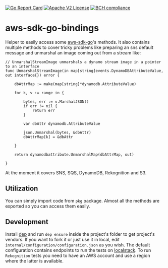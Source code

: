 [![Go Report Card](https://goreportcard.com/badge/github.com/AndreaM16/aws-sdk-go-bindings)](https://goreportcard.com/report/github.com/AndreaM16/aws-sdk-go-bindings) [![Apache V2 License](http://img.shields.io/badge/license-Apache%20V2-blue.svg)](https://github.com/andream16/aws-sdk-go-bindings/blob/master/LICENSE.txt)
[![BCH compliance](https://bettercodehub.com/edge/badge/AndreaM16/aws-sdk-go-bindings?branch=master)](https://bettercodehub.com/)

# aws-sdk-go-bindings
Helper to easily access some [aws-sdk-go](https://github.com/aws/aws-sdk-go)'s methods. It also contains multiple methods to cover tricky problems like preparing an sns default message and unmarshal an image coming out from a stream like:

```
// UnmarshalStreamImage unmarshals a dynamo stream image in a pointer to an interface
func UnmarshalStreamImage(in map[string]events.DynamoDBAttributeValue, out interface{}) error {

	dbAttrMap := make(map[string]*dynamodb.AttributeValue)

	for k, v := range in {

		bytes, err := v.MarshalJSON()
		if err != nil {
			return err
		}

		var dbAttr dynamodb.AttributeValue

		json.Unmarshal(bytes, &dbAttr)
		dbAttrMap[k] = &dbAttr

	}

	return dynamodbattribute.UnmarshalMap(dbAttrMap, out)

}
```

At the moment it covers SNS, SQS, DynamoDB, Rekognition and S3.

## Utilization

You can simply import code from `pkg` package. Almost all the methods are exported so you can access them easily.

## Development

Install [dep](https://github.com/golang/dep) and run `dep ensure` inside the project's folder to get project's vendors.
If you want to fork it or just use it in local, edit `internal/configuration/configuration.json` as you wish. The default configuration contains endpoints to run the tests on [localstack](https://github.com/localstack/localstack). To run `Rekognition` tests you need to have an AWS account and use a region where the latter is available.
